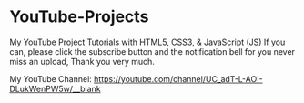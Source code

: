 # YouTube-Projects
My YouTube Project Tutorials with HTML5, CSS3, &amp; JavaScript (JS)
If you can, please click the subscribe button and the notification bell for you never miss an upload, Thank you very much.

My YouTube Channel: https://youtube.com/channel/UC_adT-L-AOI-DLukWenPW5w/__blank
